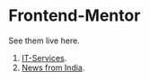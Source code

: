 # Frontend-Mentor

See them live here.
1)  [IT-Services](https://backendsquad.netlify.app/).
2)  [News from India](https://futureindia.netlify.app/).
